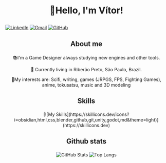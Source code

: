 # <p align=center>🤖**Hello, I'm Vítor!**</p>
[![LinkedIn](https://img.shields.io/badge/LinkedIn-0077B5?style=for-the-badge&logo=linkedin&logoColor=purple)](https://www.linkedin.com/in/vitor-gonela-brunello/)
[![Gmail](https://img.shields.io/badge/Gmail-333333?style=for-the-badge&logo=gmail&logoColor=purple)](mailto:vitorg.brunello@gmail.com)
[![GitHub](https://img.shields.io/badge/GitHub-100000?style=for-the-badge&logo=github&logoColor=purple)](https://github.com/VBrunello)

## <p align=center>**About me**</p>
<p align=center>📚I'm a Game Designer always studying new engines and other tools.

<p align=center>📍 Currently living in Riberão Preto, São Paulo, Brazil.

<p align=center>🌟My interests are: Scifi, writing, games (JRPGS, FPS, Fighting Games), anime, tokusatsu, music and 3D modeling

## <p align=center>**Skills**</p>
<div align=center> [![My Skills](https://skillicons.dev/icons?i=obsidian,html,css,blender,github,git,unity,godot,md&theme=light)](https://skillicons.dev)

## <p align=center>**Github stats**</p>
![GitHub Stats](https://github-readme-stats.vercel.app/api?username=VBrunello&theme=transparent&bg_color=000&border_color=640864&show_icons=true&icon_color=640864&title_color=640864&text_color=FFF) 
![Top Langs](https://github-readme-stats-git-masterrstaa-rickstaa.vercel.app/api/top-langs/?username=VBrunello&bg_color=000&border_color=640864&title_color=640864&text_color=FFF)

 
